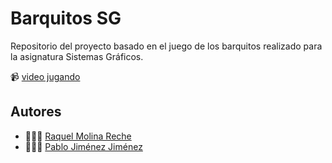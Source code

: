 # Barquitos SG
Repositorio del proyecto basado en el juego de los barquitos realizado para la asignatura Sistemas Gráficos.

📹 [video jugando](https://www.youtube.com/watch?v=AycP3t2ZC4k)
 

## Autores
* 👩🏻‍💻 [Raquel Molina Reche](https://github.com/rmr00)
* 👨🏻‍💻 [Pablo Jiménez Jiménez](https://github.com/pablojj1808)
